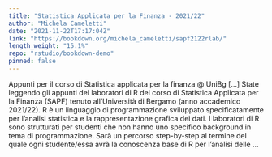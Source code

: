 ```yaml
---
title: "Statistica Applicata per la Finanza - 2021/22"
author: "Michela Cameletti"
date: "2021-11-22T17:17:04Z"
link: "https://bookdown.org/michela_cameletti/sapf2122rlab/"
length_weight: "15.1%"
repo: "rstudio/bookdown-demo"
pinned: false
---
```


Appunti per il corso di Statistica applicata per la finanza @ UniBg [...] State leggendo gli appunti dei laboratori di R del corso di Statistica Applicata per la Finanza (SAPF) tenuto all’Università di Bergamo (anno accademico 2021/22). R è un linguaggio di programmazione sviluppato specificatamente per l’analisi statistica e la rappresentazione grafica dei dati. I laboratori di R sono strutturati per studenti che non hanno uno specifico background in tema di programmazione. Sarà un percorso step-by-step al termine del quale ogni studente/essa avrà la conoscenza base di R per l’analisi delle ...
